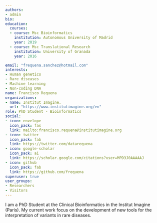 ```yaml
---
authors:
- admin
bio: 
education:
  courses:
  - course: Msc Bioinformatics
    institution: Autonomous University of Madrid
    year: 2019
  - course: Msc Translational Research
    institution: University of Granada
    year: 2016

email: "frequena.sanchez@hotmail.com"
interests:
- Human genetics
- Rare diseases
- Machine learning
- Non-coding DNA
name: Francisco Requena
organizations:
- name: Institut Imagine.
  url: "https://www.institutimagine.org/en"
role: PhD Student - Bioinformatics
social:
- icon: envelope
  icon_pack: fas
  link: mailto:francisco.requena@institutimagine.org
- icon: twitter
  icon_pack: fab
  link: https://twitter.com/datarequena
- icon: google-scholar
  icon_pack: ai
  link: https://scholar.google.com/citations?user=MPD3J0AAAAAJ
- icon: github
  icon_pack: fab
  link: https://github.com/frequena
superuser: true
user_groups:
- Researchers
- Visitors
---
```


I am a PhD Student at the Clinical Bioinformatics in the Institut Imagine (Paris). My current work focus on the development of new tools for the interpretation of variants in rare diseases.